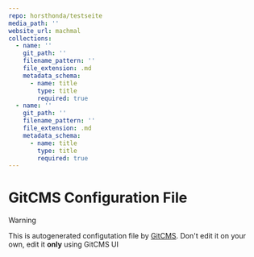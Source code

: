 ```yaml
---
repo: horsthonda/testseite
media_path: ''
website_url: machmal
collections:
  - name: ''
    git_path: ''
    filename_pattern: ''
    file_extension: .md
    metadata_schema:
      - name: title
        type: title
        required: true
  - name: ''
    git_path: ''
    filename_pattern: ''
    file_extension: .md
    metadata_schema:
      - name: title
        type: title
        required: true
---
```

# GitCMS Configuration File
> [!WARNING]
> This is autogenerated configutation file by [GitCMS](https://gitcms.blog). Don't edit it on your own, edit it **only** using GitCMS UI
